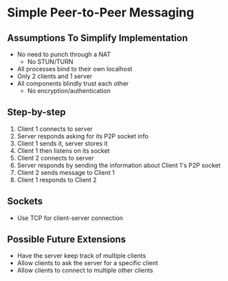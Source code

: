 # Simple Peer-to-Peer Messaging

## Assumptions To Simplify Implementation
- No need to punch through a NAT
  - No STUN/TURN
- All processes bind to their own localhost
- Only 2 clients and 1 server
- All components blindly trust each other
  - No encryption/authentication

## Step-by-step
1. Client 1 connects to server
2. Server responds asking for its P2P socket info
3. Client 1 sends it, server stores it
4. Client 1 then listens on its socket
5. Client 2 connects to server
6. Server responds by sending the information about Client 1's P2P socket
8. Client 2 sends message to Client 1
9. Client 1 responds to Client 2

## Sockets
- Use TCP for client-server connection

## Possible Future Extensions
- Have the server keep track of multiple clients
- Allow clients to ask the server for a specific client
- Allow clients to connect to multiple other clients
